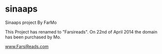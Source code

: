 sinaaps
=======

Sinaaps project By FarMo 

This Project has renamed to "Farsireads".
On 22nd of April 2014 the domain has been purchased by Mo.

www.FarsiReads.com
